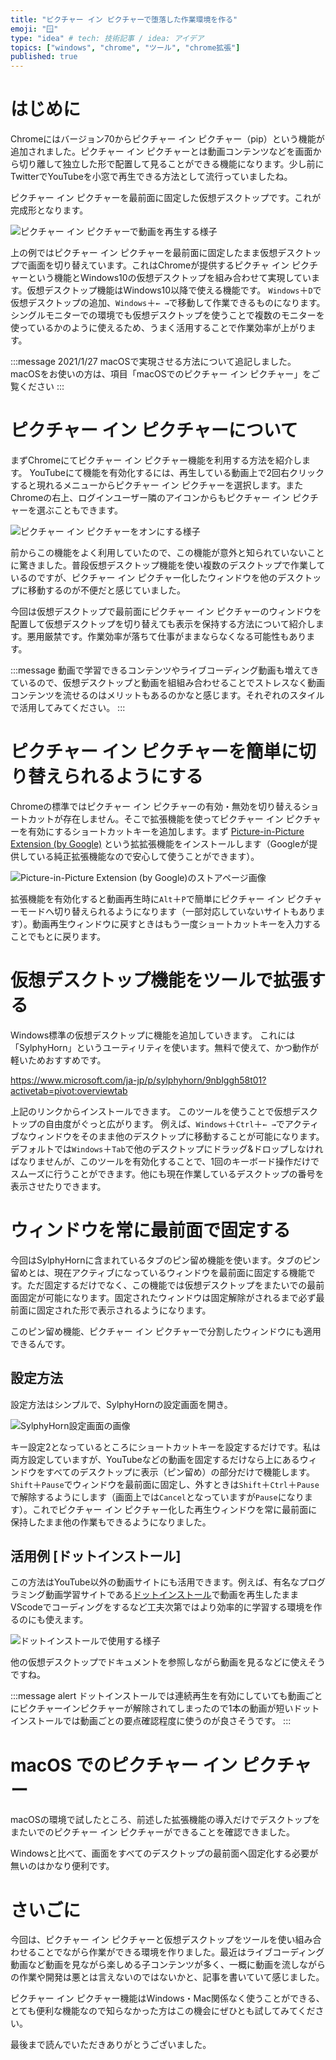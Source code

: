 ```yaml
---
title: "ピクチャー イン ピクチャーで堕落した作業環境を作る"
emoji: "🪟"
type: "idea" # tech: 技術記事 / idea: アイデア
topics: ["windows", "chrome", "ツール", "chrome拡張"]
published: true
---
```


# はじめに

Chromeにはバージョン70からピクチャー イン ピクチャー（pip）という機能が追加されました。ピクチャー イン ピクチャーとは動画コンテンツなどを画面から切り離して独立した形で配置して見ることができる機能になります。少し前にTwitterでYouTubeを小窓で再生できる方法として流行っていましたね。

ピクチャー イン ピクチャーを最前面に固定した仮想デスクトップです。これが完成形となります。

![ピクチャー イン ピクチャーで動画を再生する様子](https://i.gyazo.com/2a0fb8c4714ed273732842783eb7fb1c.gif)

上の例ではピクチャー イン ピクチャーを最前面に固定したまま仮想デスクトップで画面を切り替えています。これはChromeが提供するピクチャ イン ピクチャーという機能とWindows10の仮想デスクトップを組み合わせて実現しています。仮想デスクトップ機能はWindows10以降で使える機能です。 `Windows`＋`D`で仮想デスクトップの追加、`Windows`＋`← →`で移動して作業できるものになります。シングルモニターでの環境でも仮想デスクトップを使うことで複数のモニターを使っているかのように使えるため、うまく活用することで作業効率が上がります。

:::message
2021/1/27 macOSで実現させる方法について追記しました。
macOSをお使いの方は、項目「macOSでのピクチャー イン ピクチャー」をご覧ください
:::

# ピクチャー イン ピクチャーについて

まずChromeにてピクチャー イン ピクチャー機能を利用する方法を紹介します。
YouTubeにて機能を有効化するには、再生している動画上で2回右クリックすると現れるメニューからピクチャー イン ピクチャーを選択します。またChromeの右上、ログインユーザー隣のアイコンからもピクチャー イン ピクチャーを選ぶこともできます。

![ピクチャー イン ピクチャーをオンにする様子](/images/fun-chromepip/image02.png)

前からこの機能をよく利用していたので、この機能が意外と知られていないことに驚きました。普段仮想デスクトップ機能を使い複数のデスクトップで作業しているのですが、ピクチャー イン ピクチャー化したウィンドウを他のデスクトップに移動するのが不便だと感じていました。

今回は仮想デスクトップで最前面にピクチャー イン ピクチャーのウィンドウを配置して仮想デスクトップを切り替えても表示を保持する方法について紹介します。悪用厳禁です。作業効率が落ちて仕事がままならなくなる可能性もあります。

:::message
動画で学習できるコンテンツやライブコーディング動画も増えてきているので、仮想デスクトップと動画を組組み合わせることでストレスなく動画コンテンツを流せるのはメリットもあるのかなと感じます。それぞれのスタイルで活用してみてください。
:::

# ピクチャー イン ピクチャーを簡単に切り替えられるようにする

Chromeの標準ではピクチャー イン ピクチャーの有効・無効を切り替えるショートカットが存在しません。そこで拡張機能を使ってピクチャー イン ピクチャーを有効にするショートカットキーを追加します。まず [Picture-in-Picture Extension (by Google)](https://chrome.google.com/webstore/detail/picture-in-picture-extens/hkgfoiooedgoejojocmhlaklaeopbecg) という拡拡張機能をインストールします（Googleが提供している純正拡張機能なので安心して使うことができます）。

![Picture-in-Picture Extension (by Google)のストアページ画像](/images/fun-chromepip/image03.png)

拡張機能を有効化すると動画再生時に`Alt`＋`P`で簡単にピクチャー イン ピクチャーモードへ切り替えられるようになります（一部対応していないサイトもあります）。動画再生ウィンドウに戻すときはもう一度ショートカットキーを入力することでもとに戻ります。

# 仮想デスクトップ機能をツールで拡張する

Windows標準の仮想デスクトップに機能を追加していきます。
これには「SylphyHorn」というユーティリティを使います。無料で使えて、かつ動作が軽いためおすすめです。

https://www.microsoft.com/ja-jp/p/sylphyhorn/9nblggh58t01?activetab=pivot:overviewtab

上記のリンクからインストールできます。
このツールを使うことで仮想デスクトップの自由度がぐっと広がります。
例えば、`Windows`＋`Ctrl`＋`← →`でアクティブなウィンドウをそのまま他のデスクトップに移動することが可能になります。デフォルトでは`Windows`＋`Tab`で他のデスクトップにドラッグ&ドロップしなければなりませんが、このツールを有効化することで、1回のキーボード操作だけでスムーズに行うことができます。他にも現在作業しているデスクトップの番号を表示させたりできます。

# ウィンドウを常に最前面で固定する

今回はSylphyHornに含まれているタブのピン留め機能を使います。タブのピン留めとは、現在アクティブになっているウィンドウを最前面に固定する機能です。ただ固定するだけでなく、この機能では仮想デスクトップをまたいでの最前面固定が可能になります。固定されたウィンドウは固定解除がされるまで必ず最前面に固定された形で表示されるようになります。

このピン留め機能、ピクチャー イン ピクチャーで分割したウィンドウにも適用できるんです。

## 設定方法

設定方法はシンプルで、SylphyHornの設定画面を開き。

![SylphyHorn設定画面の画像](/images/fun-chromepip/image04.png)

キー設定2となっているところにショートカットキーを設定するだけです。私は両方設定していますが、YouTubeなどの動画を固定するだけなら上にあるウィンドウをすべてのデスクトップに表示（ピン留め）の部分だけで機能します。`Shift`＋`Pause`でウィンドウを最前面に固定し、外すときは`Shift`＋`Ctrl`＋`Pause`で解除するようにします（画面上では`Cancel`となっていますが`Pause`になります）。これでピクチャー イン ピクチャー化した再生ウィンドウを常に最前面に保持したまま他の作業もできるようになりました。

## 活用例 [ドットインストール]

この方法はYouTube以外の動画サイトにも活用できます。例えば、有名なプログラミング動画学習サイトである[ドットインストール](https://dotinstall.com/)で動画を再生したままVScodeでコーディングをするなど工夫次第ではより効率的に学習する環境を作るのにも使えます。

![ドットインストールで使用する様子](/images/fun-chromepip/image05.png)

他の仮想デスクトップでドキュメントを参照しながら動画を見るなどに使えそうですね。

:::message alert
ドットインストールでは連続再生を有効にしていても動画ごとにピクチャーインピクチャーが解除されてしまったので1本の動画が短いドットインストールでは動画ごとの要点確認程度に使うのが良さそうです。
:::

# macOS でのピクチャー イン ピクチャー

macOSの環境で試したところ、前述した拡張機能の導入だけでデスクトップをまたいでのピクチャー イン ピクチャーができることを確認できました。

Windowsと比べて、画面をすべてのデスクトップの最前面へ固定化する必要が無いのはかなり便利です。

# さいごに

今回は、ピクチャー イン ピクチャーと仮想デスクトップをツールを使い組み合わせることでながら作業ができる環境を作りました。最近はライブコーディング動画など動画を見ながら楽しめる子コンテンツが多く、一概に動画を流しながらの作業や開発は悪とは言えないのではないかと、記事を書いていて感じました。

ピクチャー イン ピクチャー機能はWindows・Mac関係なく使うことができる、とても便利な機能なので知らなかった方はこの機会にぜひとも試してみてください。

最後まで読んでいただきありがとうございました。
